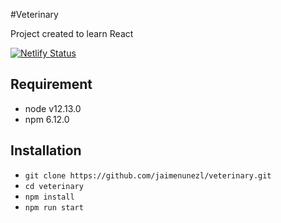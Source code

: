 #Veterinary

Project created to learn React

[![Netlify Status](https://api.netlify.com/api/v1/badges/fc6dfaaa-334c-4c16-a0df-7732b7deb85a/deploy-status)](https://app.netlify.com/sites/veterinary-jaimenunezl/deploys)

## Requirement

- node v12.13.0
- npm 6.12.0

## Installation

- `git clone https://github.com/jaimenunezl/veterinary.git`
- `cd veterinary`
- `npm install`
- `npm run start`
